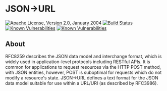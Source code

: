 # JSON->URL
[![Apache License, Version 2.0, January 2004](https://img.shields.io/github/license/jsonurl/jsonurl-java.svg?label=License)](https://www.apache.org/licenses/LICENSE-2.0)
[![Build Status](https://travis-ci.com/jsonurl/jsonurl-java.svg?branch=master)](https://travis-ci.com/jsonurl/jsonurl-java)
[![Known Vulnerabilities](https://snyk.io/test/github/jsonurl/jsonurl-java/badge.svg?targetFile=module/jsonurl-jsonorg/pom.xml)](https://snyk.io/test/github/jsonurl/jsonurl-java?targetFile=module/jsonurl-jsonorg/pom.xml)
[![Known Vulnerabilities](https://snyk.io/test/github/jsonurl/jsonurl-java/badge.svg?targetFile=module/jsonurl-jsr374/pom.xml)](https://snyk.io/test/github/jsonurl/jsonurl-java?targetFile=module/jsonurl-jsr374/pom.xml)

## About
RFC8259 describes the JSON data model and interchange format, which is widely
used in application-level protocols including RESTful APIs. It is common for
applications to request resources via the HTTP POST method, with JSON entities,
however, POST is suboptimal for requests which do not modify a resource's
state. JSON->URL defines a text format for the JSON data model suitable for use
within a URL/URI (as described by RFC3986).

